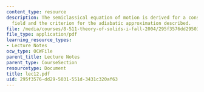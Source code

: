 ```yaml
---
content_type: resource
description: The semiclassical equation of motion is derived for a constant electric
  field and the criterion for the adiabatic approximation described.
file: /media/courses/8-511-theory-of-solids-i-fall-2004/295f3576dd295031551d3431c320af63_lec12.pdf
file_type: application/pdf
learning_resource_types:
- Lecture Notes
ocw_type: OCWFile
parent_title: Lecture Notes
parent_type: CourseSection
resourcetype: Document
title: lec12.pdf
uid: 295f3576-dd29-5031-551d-3431c320af63
---
```

